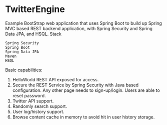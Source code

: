 # TwitterEngine
Example BootStrap web application that uses Spring Boot to build up Spring MVC based REST backend application, with Spring Security and Spring Data JPA, and HSQL.
Stack

    Spring Security
    Spring Boot
    Spring Data JPA
    Maven
    HSQL

Basic capabilities:
1. HelloWorld REST API exposed for access. 
2. Secure the REST Service by Spring Security with Java based configuration. Any other page needs to sign-up/login. Users are able to reset password.
3. Twitter API support.
4. Randomly search support.
5. User log/history support.
6. Browse content cache in memory to avoid hit in user history storage.
